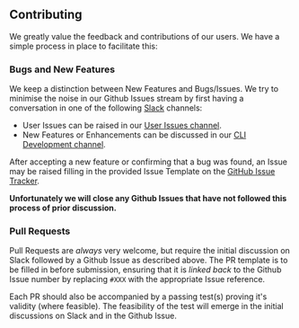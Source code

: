 ## Contributing

We greatly value the feedback and contributions of our users. We have a simple process in place to facilitate this:

### Bugs and New Features

We keep a distinction between New Features and Bugs/Issues. We try to minimise the noise in our Github Issues stream by first having a conversation in one of the following [Slack](https://sdkman.slack.com) channels:

- User Issues can be raised in our [User Issues channel](https://sdkman.slack.com/app_redirect?channel=user-issues).
- New Features or Enhancements can be discussed in our [CLI Development channel](https://sdkman.slack.com/app_redirect?channel=cli-development).

After accepting a new feature or confirming that a bug was found, an Issue may be raised filling in the provided Issue Template on the [GitHub Issue Tracker](https://github.com/sdkman/sdkman-cli/issues/new).

**Unfortunately we will close any Github Issues that have not followed this process of prior discussion.**

### Pull Requests

Pull Requests are _always_ very welcome, but require the initial discussion on Slack followed by a Github Issue as described above. The PR template is to be filled in before submission, ensuring that it is _linked back_ to the Github Issue number by replacing `#XXX` with the appropriate Issue reference.

Each PR should also be accompanied by a passing test(s) proving it's validity (where feasible). The feasibility of the test will emerge in the initial discussions on Slack and in the Github Issue.
